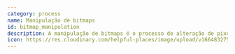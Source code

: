 ```yaml
---
category: process
name: Manipulação de bitmaps
id: bitmap_manipulation
description: A manipulação de bitmaps é o processo de alteração de pixéis numa imagem baseada em raster, tal como o retoque de uma fotografia digital.
icon: https://res.cloudinary.com/helpful-places/image/upload/v1664832753/dtpr-icons/process/bitmap-manip_fysnju.svg
---
```

